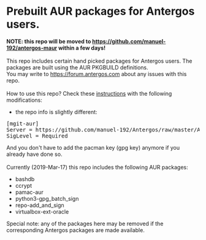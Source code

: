 # Prebuilt AUR packages for Antergos users.
<b>NOTE: this repo will be moved to https://github.com/manuel-192/antergos-maur within a few days!</b>
<br><br>
This repo includes certain hand picked packages for Antergos users. The packages are built using the AUR PKGBUILD definitions.
<br>
You may write to https://forum.antergos.com about any issues with this repo.
<br><br>
How to use this repo? Check these [instructions](https://github.com/manuel-192/Antergos/blob/master/Antergos-packages/README.md)
with the following modifications:
- the repo info is slightly different:
<pre>
[mgit-aur]
Server = https://github.com/manuel-192/Antergos/raw/master/Antergos-packages-aur
SigLevel = Required
</pre>

And you don't have to add the pacman key (gpg key) anymore if you already have done so.
<br><br>
Currently (2019-Mar-17) this repo includes the following AUR packages:
- bashdb
- ccrypt
- pamac-aur
- python3-gpg_batch_sign
- repo-add_and_sign
- virtualbox-ext-oracle

Special note: any of the packages here may be removed if the corresponding Antergos packages are made available.
